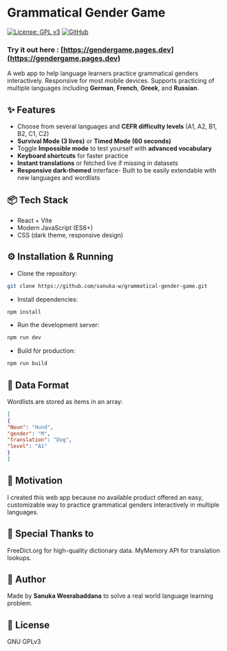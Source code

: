# Grammatical Gender Game
[![License: GPL v3](https://img.shields.io/badge/License-GPLv3-blue.svg)](LICENSE)
[![GitHub](https://img.shields.io/badge/-GitHub-black?logo=github)](https://github.com/sanuka-w/grammatical-gender-game)

### Try it out here : [https://gendergame.pages.dev](https://gendergame.pages.dev)

A web app to help language learners practice grammatical genders interactively.
Responsive for most mobile devices.
Supports practicing of multiple languages including 
**German**, **French**, **Greek**, and **Russian**.

## ✨ Features
- Choose from several languages and  **CEFR difficulty levels** (A1, A2, B1, B2, C1, C2)
- **Survival Mode (3 lives)** or **Timed Mode (60 seconds)**
- Toggle **Impossible mode** to test yourself with **advanced vocabulary**
- **Keyboard shortcuts** for faster practice
- **Instant translations** or fetched live if missing in datasets
- **Responsive dark-themed** interface- Built to be easily extendable with new languages and wordlists

## 📦 Tech Stack
- React + Vite
- Modern JavaScript (ES6+)
- CSS (dark theme, responsive design)

## ⚙ Installation & Running
- Clone the repository:
```bash
git clone https://github.com/sanuka-w/grammatical-gender-game.git
```
- Install dependencies:
```bash
npm install
```
- Run the development server:
```bash
npm run dev
```
- Build for production:
```bash
npm run build
```

## 📄 Data Format
Wordlists are stored as items in an array:
```JSON
[
{
"Noun": "Hund",
"gender": "M",
"translation": "Dog",
"level": "A1"
}
]
```

## 📝 Motivation
I created this web app because no available product offered an easy, customizable way to practice grammatical genders interactively in multiple languages.

## 🙏 Special Thanks to
FreeDict.org for high-quality dictionary data.
MyMemory API for translation lookups.

## 👤 Author
Made by **Sanuka Weerabaddana** to solve a real world language learning problem.

## 📜 License
GNU GPLv3